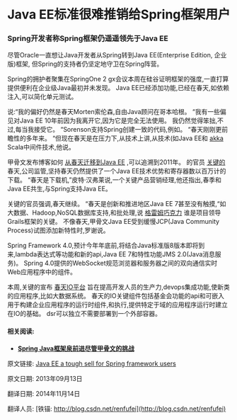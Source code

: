 Java EE标准很难推销给Spring框架用户
==

### Spring开发者称Spring框架仍遥遥领先于Java EE


尽管Oracle一直想让Java开发者从Spring转到Java EE(Enterprise Edition, 企业版)框架, 但Spring的支持者仍坚定地守卫在Spring阵营。

Spring的拥护者聚集在SpringOne 2 gx会议本周在硅谷证明框架的强度,一直打算提供便利在企业级Java最初并未发现。 Java EE已经添加功能,已经在春天,如依赖注入,可以简化单元测试。

说:“我的偏好仍然是春天Morten索伦森,自由Java顾问在哥本哈根。 “我有一些偏见对Java EE 10年前因为我离开它,因为它是完全无法使用。 我仍然觉得笨拙,不过,每当我接受它。 “Sorenson支持Spring创建一致的代码,例如。 “春天刚刚更前瞻性的多年来。 “但现在春天是在压力下,从技术上讲,从技术(如Java EE和 [akka](http://www.javaworld.com/javaworld/jw-05-2013/130508-osjp-akka.html) Scala中间件技术,他说。

甲骨文发布博客如何 [从春天迁移到Java EE](http://www.oracle.com/technetwork/articles/java/springtojavaee-522240.html) ,可以追溯到2011年。 的官员 [关键的](http://gopivotal.com/pivotal-products/apps/spring-framework) 春天,公司监管,坚持春天仍然提供了一个Java EE技术优势和寄存器数以百万计的下载。 “春天是下载机,”皮特·汉弗莱说,一个关键产品营销经理,他还指出,春季和Java EE共生,与Spring支持Java EE。

关键的官员强调,春天继续。 “春天是创新和推进地区Java EE 7甚至没有触摸,“如大数据、Hadoop,NoSQL数据库支持,和批处理,说 [格雷姆巧克力](http://www.javaworld.com/podcasts/jtech/2009/022609jtech-rocher.html) 谁是项目领导Grails框架的关键。 不像春天,甲骨文Java EE受到缓慢JCP(Java Community Process)试图添加新特性时,罗谢说。

Spring Framework 4.0,预计今年年底前,将结合Java标准版8版本即将到来,lambda表达式等功能和新的api,Java EE 7和特性功能JMS 2.0(Java消息服务)。 Spring 4.0提供的WebSocket规范浏览器和服务器之间的双向通信实时Web应用程序中的组件。

本周,关键的宣布 [春天IO平台](http://spring.io/) 旨在提高开发人员的生产力,devops集成功能,使新类的应用程序,比如大数据系统。 春天的IO关键组件包括基金会功能的api和可嵌入用于构建企业应用程序的运行时组件,和执行,提供特定于域的应用程序运行时建立在IO的基础。 dsr可以独立不需要部署到一个外部容器。



#### 相关阅读:

* [**Spring Java框架泉前进尽管甲骨文的挑战**](http://www.javaworld.com/article/2080841/java-app-dev/spring-java-framework-springs-forward-despite-oracle-challenge.html)

原文链接: [Java EE a tough sell for Spring framework users](http://www.javaworld.com/article/2078871/open-source-tools/java-ee-a-tough-sell-for-spring-framework-users.html)



原文日期: 2013年09月13日

翻译日期: 2014年11月14日

翻译人员: [铁锚: http://blog.csdn.net/renfufei](http://blog.csdn.net/renfufei)





